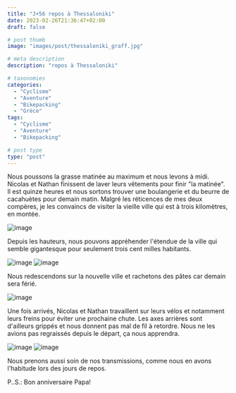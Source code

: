 ```yaml
---
title: "J+56 repos à Thessaloniki"
date: 2023-02-26T21:36:47+02:00
draft: false

# post thumb
image: "images/post/thessaloniki_graff.jpg"

# meta description
description: "repos à Thessaloniki"

# taxonomies
categories:
  - "Cyclisme" 
  - "Aventure" 
  - "Bikepacking"
  - "Grèce" 
tags:
  - "Cyclisme" 
  - "Aventure" 
  - "Bikepacking" 

# post type
type: "post"
---
```


Nous poussons la grasse matinée au maximum et nous levons à midi. Nicolas et Nathan finissent de laver leurs vêtements pour finir "la matinée". Il est quinze heures et nous sortons trouver une boulangerie et du beurre de cacahuètes pour demain matin. Malgré les réticences de mes deux compères, je les convaincs de visiter la vieille ville qui est à trois kilomètres, en montée. 

![image](../../images/post/thessaloniki_montee.jpg)

Depuis les hauteurs, nous pouvons appréhender l'étendue de la ville qui semble gigantesque pour seulement trois cent milles habitants. 

![image](../../images/post/thessaloniki_pano.jpg)
![image](../../images/post/thessaloniki_eglise2.jpg)

Nous redescendons sur la nouvelle ville et rachetons des pâtes car demain sera férié. 

![image](../../images/post/thessaloniki_rail.jpg)

Une fois arrivés, Nicolas et Nathan travaillent sur leurs vélos et notamment leurs freins pour éviter une prochaine chute. Les axes arrières sont d'ailleurs grippés et nous donnent pas mal de fil à retordre. Nous ne les avions pas regraissés depuis le départ, ça nous apprendra. 

![image](../../images/post/thessaloniki_nico.jpg)
![image](../../images/post/thessaloniki_nath.jpg)

Nous prenons aussi soin de nos transmissions, comme nous en avons l'habitude lors des jours de repos. 

P..S.: Bon anniversaire Papa! 
